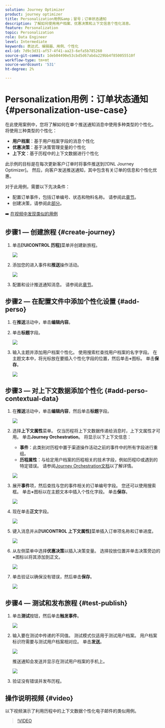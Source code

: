```yaml
---
solution: Journey Optimizer
product: journey optimizer
title: Personalization用例&amp；冒号；订单状态通知
description: 了解如何使用用户档案、优惠决策和上下文信息个性化消息。
feature: Personalization
topic: Personalization
role: Data Engineer
level: Intermediate
keywords: 表达式、编辑器、用例、个性化
exl-id: 7d9c3d31-af57-4f41-aa23-6efa5b785260
source-git-commit: 1deb04490e53cbd5d67abda229bb4f850055510f
workflow-type: tm+mt
source-wordcount: '531'
ht-degree: 2%

---
```


# Personalization用例：订单状态通知 {#personalization-use-case}

在此使用案例中，您将了解如何在单个推送通知消息中使用多种类型的个性化。 将使用三种类型的个性化：

* **用户档案**：基于用户档案字段的消息个性化
* **优惠决策**：基于决策管理变量的个性化
* **上下文**：基于历程中的上下文数据进行个性化

此示例的目标是在每次更新客户订单时将事件推送到[!DNL Journey Optimizer]。 然后，向客户发送推送通知，其中包含有关订单的信息和个性化优惠。

对于此用例，需要以下先决条件：

* 配置订单事件，包括订单编号、状态和物料名称。 请参阅此[章节](../event/about-events.md)。
* 创建决策，请参阅此[部分](../offers/offer-activities/create-offer-activities.md)。

➡️ [在视频中发现类似的用例](#video)

## 步骤1 — 创建旅程 {#create-journey}

1. 单击&#x200B;**[!UICONTROL 历程]**&#x200B;菜单并创建新旅程。

   ![](assets/perso-uc4.png)

1. 添加您的进入事件和&#x200B;**推送**&#x200B;操作活动。

   ![](assets/perso-uc5.png)

1. 配置和设计推送通知消息。 请参阅此[章节](../push/create-push.md)。

## 步骤2 — 在配置文件中添加个性化设置 {#add-perso}

1. 在&#x200B;**推送**&#x200B;活动中，单击&#x200B;**编辑内容**。

1. 单击&#x200B;**标题**&#x200B;字段。

   ![](assets/perso-uc2.png)

1. 输入主题并添加用户档案个性化。 使用搜索栏查找用户档案的名字字段。 在主题文本中，将光标放在要插入个性化字段的位置，然后单击&#x200B;**+**&#x200B;图标。 单击&#x200B;**保存**。

   ![](assets/perso-uc3.png)

## 步骤3 — 对上下文数据添加个性化 {#add-perso-contextual-data}

1. 在&#x200B;**推送**&#x200B;活动中，单击&#x200B;**编辑内容**，然后单击&#x200B;**标题**&#x200B;字段。

   ![](assets/perso-uc9.png)

1. 选择&#x200B;**上下文属性**&#x200B;菜单。 仅当历程将上下文数据传递给消息时，上下文属性才可用。 单击&#x200B;**Journey Orchestration**。 将显示以下上下文信息：

   * **事件**：此类别对历程中置于渠道操作活动之前的事件中的所有字段进行重组。
   * **历程属性**：与给定用户档案的历程相关的技术字段，例如历程ID或遇到的特定错误。 请参阅[Journey Orchestration文档](../building-journeys/expression/journey-properties.md)以了解详情。

   ![](assets/perso-uc10.png)

1. 展开&#x200B;**事件**&#x200B;项，然后查找与您的事件相关的订单编号字段。 您还可以使用搜索框。 单击&#x200B;**+**&#x200B;图标以在主题文本中插入个性化字段。 单击&#x200B;**保存**。

   ![](assets/perso-uc11.png)

1. 现在单击&#x200B;**正文**&#x200B;字段。

   ![](assets/perso-uc12.png)

1. 键入消息并从&#x200B;**[!UICONTROL 上下文属性]**&#x200B;菜单插入订单项名称和订单进度。

   ![](assets/perso-uc13.png)

1. 从左侧菜单中选择&#x200B;**优惠决策**&#x200B;以插入决策变量。 选择投放位置并单击决策旁边的&#x200B;**+**&#x200B;图标以将其添加到正文。

   ![](assets/perso-uc14.png)

1. 单击验证以确保没有错误，然后单击&#x200B;**保存**。

   ![](assets/perso-uc15.png)

## 步骤4 — 测试和发布旅程 {#test-publish}

1. 单击&#x200B;**测试**&#x200B;按钮，然后单击&#x200B;**触发事件**。

   ![](assets/perso-uc17.png)

1. 输入要在测试中传递的不同值。 测试模式仅适用于测试用户档案。 用户档案标识符需要与测试用户档案相对应。 单击&#x200B;**发送**。

   ![](assets/perso-uc18.png)

   推送通知会发送并显示在测试用户档案的手机上。

   ![](assets/perso-uc19.png)

1. 验证没有错误并发布历程。

## 操作说明视频 {#video}

以下视频演示了利用历程中的上下文数据个性化电子邮件的类似用例。

>[!VIDEO](https://video.tv.adobe.com/v/3428535?quality=12&captions=chi_hans)
